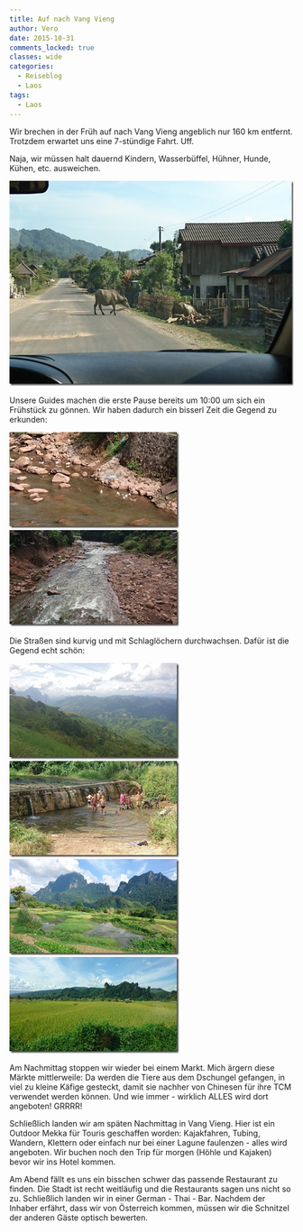 ```yaml
---
title: Auf nach Vang Vieng
author: Vero
date: 2015-10-31
comments_locked: true
classes: wide
categories:
  - Reiseblog
  - Laos
tags:
  - Laos
---
```


<p>Wir brechen in der Früh auf nach Vang Vieng angeblich nur 160 km entfernt. Trotzdem erwartet uns eine 7-stündige Fahrt. Uff.</p> <p>Naja, wir müssen halt dauernd Kindern, Wasserbüffel, Hühner, Hunde, Kühen, etc. ausweichen.</p> <p><a href="/assets/images/2015/10/DSC_1322.jpg"><img src="/assets/images/2015/10/DSC_1322_thumb.jpg" width="644" height="364" alt="DSC_1322" border="0" /></a></p> <p>Unsere Guides machen die erste Pause bereits um 10:00 um sich ein Frühstück zu gönnen. Wir haben dadurch ein bisserl Zeit die Gegend zu erkunden:</p> <p><a href="/assets/images/2015/10/DSC_1292.jpg"><img src="/assets/images/2015/10/DSC_1292_thumb.jpg" width="301" height="171" alt="DSC_1292" border="0" /></a><a href="/assets/images/2015/10/DSC_1287.jpg"><img src="/assets/images/2015/10/DSC_1287_thumb.jpg" width="301" height="171" alt="DSC_1287" border="0" /></a></p> <p>Die Straßen sind kurvig und mit Schlaglöchern durchwachsen. Dafür ist die Gegend echt schön: </p> <p><a href="/assets/images/2015/10/DSC_1299.jpg"><img src="/assets/images/2015/10/DSC_1299_thumb.jpg" width="301" height="171" alt="DSC_1299" border="0" /></a><a href="/assets/images/2015/10/DSC_1306.jpg"><img src="/assets/images/2015/10/DSC_1306_thumb.jpg" width="301" height="171" alt="DSC_1306" border="0" /></a><a href="/assets/images/2015/10/DSC_1311.jpg"><img src="/assets/images/2015/10/DSC_1311_thumb.jpg" width="301" height="171" alt="DSC_1311" border="0" /></a><a href="/assets/images/2015/10/DSC_1317.jpg"><img src="/assets/images/2015/10/DSC_1317_thumb.jpg" width="301" height="171" alt="DSC_1317" border="0" /></a></p> <p>Am Nachmittag stoppen wir wieder bei einem Markt. Mich ärgern diese Märkte mittlerweile: Da werden die Tiere aus dem Dschungel gefangen, in viel zu kleine Käfige gesteckt, damit sie nachher von Chinesen für ihre TCM verwendet werden können. Und wie immer - wirklich ALLES wird dort angeboten! GRRRR!</p> <p>Schließlich landen wir am späten Nachmittag in Vang Vieng. Hier ist ein Outdoor Mekka für Touris geschaffen worden: Kajakfahren, Tubing, Wandern, Klettern oder einfach nur bei einer Lagune faulenzen - alles wird angeboten. Wir buchen noch den Trip für morgen (Höhle und Kajaken) bevor wir ins Hotel kommen.</p> <p>Am Abend fällt es uns ein bisschen schwer das passende Restaurant zu finden. Die Stadt ist recht weitläufig und die Restaurants sagen uns nicht so zu. Schließlich landen wir in einer German - Thai - Bar. Nachdem der Inhaber erfährt, dass wir von Österreich kommen, müssen wir die Schnitzel der anderen Gäste optisch bewerten.</p>
